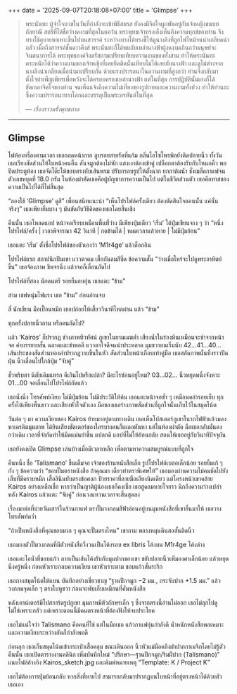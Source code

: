 +++
date = '2025-09-07T20:18:08+07:00'
title = 'Glimpse'
+++
> พระนันทะ ผู้จำใจบวชในวันที่กำลังจะเข้าพิธีสมรส ยังคงมีจิตใจผูกพันอยู่กับเจ้าหญิงชนบทกัลยาณี สตรีที่ได้ชื่อว่างดงามที่สุดในแคว้น พระพุทธเจ้าทรงเล็งเห็นถึงความทุกข์ของท่าน จึงทรงใช้อุบายพาเหาะขึ้นไปบนสวรรค์ ระหว่างทางได้ทรงชี้ให้ดูนางลิงที่ถูกไฟไหม้จนน่าเกลียดน่ากลัว เมื่อถึงสวรรค์ชั้นดาวดึงส์ พระนันทะก็ได้พบกับเหล่านางฟ้าผู้งดงามเกินกว่ามนุษย์จะจินตนาการได้ พระพุทธองค์จึงตรัสถามเปรียบเทียบความงามของทั้งสาม ทำให้พระนันทะตระหนักได้ว่าความงามของเจ้าหญิงที่เคยยึดติดนั้นเทียบไม่ได้เลยกับนางฟ้า และดูไม่ต่างจากนางลิงน่าเกลียดเมื่อนำมาเปรียบกัน ด้วยแรงปรารถนาในความงามที่สูงกว่า ท่านจึงกลับมาตั้งใจบำเพ็ญเพียรเพื่อหวังจะได้ครอบครองเหล่านางฟ้า แต่ในที่สุด การปฏิบัตินั้นเองก็ได้ขัดเกลาจิตใจของท่าน จนเห็นแจ้งถึงความไม่เที่ยงของรูปกายและความงามทั้งปวง ทำให้ท่านละซึ่งความปรารถนาทางโลกและบรรลุเป็นพระอรหันต์ในที่สุด
>
> *— เรื่องราวครั้งพุทธกาล*

---

## Glimpse

ไฟห้องหรี่ลงตามเวลา เธอถอดหน้ากาก ลูบรอยสายรัดที่แก้ม กลิ่นไอโซโพรพิลยังติดปลายนิ้ว ทั้งวันเธอเรียงสัดส่วนให้ใบหน้าคนอื่น สันจมูกต้องไม่หัก แสงเงาต้องเข้าคู่ เปลือกตาต้องรับกับโหนกคิ้ว พอปิดประตูห้อง เธอจัดโต๊ะให้ขอบตรงกับเส้นพรม ปรับกรอบรูปให้ตั้งฉาก ยกกาต้มน้ำ ชั่งเมล็ดกาแฟจนตัวเลขหยุดที่ 18.0 กรัม ในห้องผ่าตัดเธอคือผู้บัญชาการความเป็นไป แต่ในชีวิตส่วนตัว เธอคือทาสของความเป็นไปได้ที่ไม่สิ้นสุด

“ลองใช้ ‘Glimpse’ ดูสิ” เพื่อนสนิทแนะนำ “เห็นโปรไฟล์ครั้งเดียว ต้องตัดสินใจตอนนั้น แค่นั้นจริงๆ” เธอเพียงยิ้มบาง ๆ มันขัดกับวิธีคิดของเธอโดยสิ้นเชิง

คืนนั้น เธอโหลดแอป หน้าจอเรียบเหมือนพื้นที่ว่าง มีเพียงปุ่มเดียว ‘เริ่ม’ ใต้ปุ่มเขียนจาง ๆ ว่า “หนึ่งโปรไฟล์/ครั้ง | เวลาพิจารณา 42 วินาที | กดข้ามได้ | หมดเวลาแล้วหาย | ไม่มีปุ่มย้อน”

เธอแตะ ‘เริ่ม’ ตั้งชื่อโปรไฟล์ของตัวเองว่า ‘M1r4ge’ แล้วล็อกอิน

โปรไฟล์แรก สถาปนิกปีนเขา แววตาคม เสื้อกันลมสีซีด ข้อความสั้น “ว่างเมื่อไหร่จะไปดูพระอาทิตย์ขึ้น” เธอจ้องภาพ ชีพจรนิ่ง แล้วจอก็เลื่อนถัดไป

โปรไฟล์ที่สอง นักดนตรี รอยยิ้มอบอุ่น เธอแตะ “ข้าม”

สาม เชฟหนุ่มไฟแรง เธอ “ข้าม” ก่อนอ่านจบ

สี่ นักเขียน มือเปื้อนหมึก เธอปล่อยให้เสี้ยววินาทีไหลผ่าน แล้ว “ข้าม”

ทุกครั้งปลายนิ้วถาม หรือคนถัดไป?

แล้ว ‘Kairos’ ก็ปรากฏ ช่างภาพทิวทัศน์ ภูเขาในยามเมฆต่ำ เสียงน้ำในร่องหินเหมือนจะซ่าจากหน้าจอ คำบรรยายสั้น ฉลาดและขำพอดี แววตาใจดีจนน่าประหลาด มุมขวาบนเริ่มนับ 42…41…40… เส้นประของสัดส่วนทองคำปรากฏวาบขึ้นในหัว สัดส่วนใบหน้าเกือบเท่าคู่มือ เธอสลัดภาพนั้นทิ้งราวปัดฝุ่น นิ้วเลื่อนไปใกล้ปุ่ม “จับคู่”

ชั่วพริบตา นิสัยเดิมแทรก ดีเกินไปหรือเปล่า? มีอะไรซ่อนอยู่ไหม? 03…02… นิ้วหยุดหนึ่งจังหวะ 01…00 จอเลื่อนไปโปรไฟล์ถัดแล้ว

เธอนั่งนิ่ง โทรศัพท์เงียบ ไม่มีปุ่มย้อน ไม่มีประวัติให้ค้น เธอแตะหน้าจอซ้ำ ๆ เหมือนคลำรอยเย็บ ทุกครั้งได้เพียงพื้นขาว และเสียงหัวใจตัวเอง มือของเธอร่างภาพสัดส่วนที่ถูกใจนั้นเก็บไว้ในสมุดโน้ต

วันต่อ ๆ มา ความเงียบของ Kairos ย้ายมาอยู่ตามทางเดิน เธอเห็นโปสเตอร์ภูเขาในรถไฟฟ้าแล้วมองหาเครดิตมุมภาพ ได้ยินเสียงชัตเตอร์ของใครบางคนก็เผลอหันหา แต่ในห้องผ่าตัด มือเธอกลับมั่นคงกว่าเดิม เวลาที่จำกัดทำให้มีดแม่นยำขึ้น แปลกดี แอปที่ไม่ให้ย้อนกลับ สอนให้เธออยู่กับวินาทีปัจจุบัน

เธอยังคงเปิด Glimpse เล่นบ้างเมื่อมีเวลาเหลือ เพื่อตามหาความสมบูรณ์แบบที่ถูกใจ

คืนหนึ่ง ชื่อ ‘Talismano’ ขึ้นเต็มจอ เจ้าของร้านหนังสือเล็ก รูปโปรไฟล์เบลอเล็กน้อย รอยยิ้มเก้ ๆ กัง ๆ ข้อความว่า “ชอบปั๊มตราหนังสือ ถ้าคุณมา เดี๋ยวทำตราพิเศษให้” เธอมองผ่านความไม่คมชัดไปยังเล็บที่มีคราบหมึก เสื้อลินินยับตรงข้อศอก ป้ายราคาที่ลายมือเอียงนิดเดียว แต่โครงหน้าเขาคล้าย Kairos อย่างเหลือเชื่อ หากว่าเป็นญาติผู้น้องเธอก็คงเชื่อ เธอสูดลมหายใจยาว นึกถึงความว่างเปล่าหลัง Kairos แล้วแตะ “จับคู่” ก่อนวงแหวนเวลาจะสิ้นสุดลง

เรื่องมาต่อที่บ่ายวันเสาร์ในร้านกาแฟ ตราปั๊มวงกลมสีฟ้าอ่อนอยู่บนมุมหนังสือที่เขายื่นมาให้ เธอวางโทรศัพท์คว่ำ

“ถ้าเป็นหนังสือที่คุณชอบมาก ๆ คุณจะปั๊มตรงไหน” เขาถาม พลางหมุนดินสอสั้นติดนิ้ว

เธอมองตัวปั๊มวงกลมที่มีตัวหนังสือวิ่งวนเป็นโค้งรอบ ex libris โค้งบน M1r4ge โค้งล่าง

เธอแตะไอน้ำที่ขอบแก้ว ลากเป็นเส้นโค้งรับกับมุมปากของเขา ขยับปลายนิ้วเพิ่มองศาเล็กน้อย แล้วหยุดนิ่งครู่หนึ่ง ก่อนหัวเราะกลบความเงียบ เขาหัวเราะตาม ขอบแก้วสั่นระริก

เธอกางสมุดโน้ตให้แบน บันทึกอย่างเชี่ยวชาญ “ฐานปีกจมูก −2 มม., กระจับปาก +1.5 มม.” แล้ววงกลมจุดเล็ก ๆ ตรงใบหูขวา ก่อนจะพับเก็บเหมือนที่คั่นหนังสือ

หลังเคาน์เตอร์มีโปสการ์ดรูปภูเขา มุมภาพมีตัวอักษรเล็ก ๆ ซึ่งจากตรงนี้อ่านไม่ออก เธอไม่ลุกไปดู ไม่ใช่เพราะกลัว แต่เพราะตอนนี้มีคนตรงหน้าที่ต้องฟังให้จบประโยค

เธอไม่แน่ใจว่า Talismano คือคนที่ใช่ แต่ในมือเธอ แก้วกาแฟอุ่นกำลังดี น้ำหนักหนังสือพอเหมาะ และความเงียบระหว่างกันก็กำลังพอดี

ก่อนลุก เธอเก็บสมุดโน้ตเข้ากระเป๋าเสื้อคลุม ขณะเดินออก นิ้วหัวแม่มือคลึงฝาปากกาเมจิกโดยไม่รู้ตัว คืนนั้น เธอเปิดตารางงานคลินิก เพิ่มบันทึกใหม่ “ปรึกษา—ฐานปีกจมูก/ริมฝีปาก (Talismano)” แนบไฟล์อ้างอิง Kairos_sketch.jpg และพิมพ์หมายเหตุ “Template: K / Project K”

เธอไม่ต้องการปุ่มย้อนกลับ หากสิ่งที่หายไป สามารถกลับมาปรากฏบนใบหน้าที่อยู่ตรงหน้าได้ด้วยตัวเธอเอง